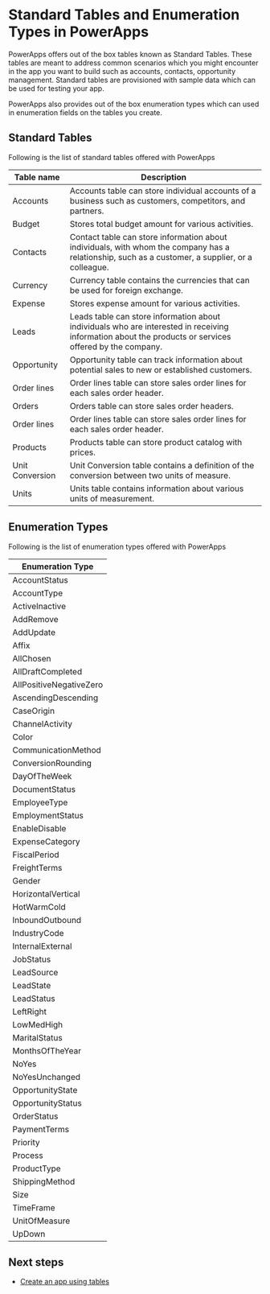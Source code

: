 <properties
	pageTitle="Standard Tables and Enumeration Types | Microsoft PowerApps"
	description="Reference to out of the box standard tables and enumeration types"
	services="powerapps"
	documentationCenter="na"
	authors="vijetaj"
	manager="erikre"
	editor=""
	tags=""/>

<tags
   ms.service="powerapps"
   ms.devlang="na"
   ms.topic="article"
   ms.tgt_pltfrm="na"
   ms.workload="na"
   ms.date="05/05/2016"
   ms.author="vijetaj"/>

# Standard Tables and Enumeration Types in PowerApps
PowerApps offers out of the box tables known as Standard Tables. These tables are meant to address common scenarios which you might encounter in the app you want to build such as accounts, contacts, opportunity management.
Standard tables are provisioned with sample data which can be used for testing your app.

PowerApps also provides out of the box enumeration types which can used in enumeration fields on the tables you create.

## Standard Tables ##

Following is the list of standard tables offered with PowerApps

| Table name | Description |
|------------|-------------|
| Accounts | Accounts table can store individual accounts of a business such as customers, competitors, and partners.|
| Budget | Stores total budget amount for various activities. |
| Contacts | Contact table can store information about individuals, with whom the company has a relationship, such as a customer, a supplier, or a colleague. |
| Currency | Currency table contains the currencies that can be used for foreign exchange.|
| Expense | Stores expense amount for various activities.|
| Leads | Leads table can store information about individuals who are interested in receiving information about the products or services offered by the company.|
| Opportunity | Opportunity table can track information about potential sales to new or established customers.|
| Order lines | Order lines table can store sales order lines for each sales order header.|
| Orders | Orders table can store sales order headers.|
| Order lines | Order lines table can store sales order lines for each sales order header.|
| Products | Products table can store product catalog with prices.|
| Unit Conversion | Unit Conversion table contains a definition of the conversion between two units of measure.|
| Units | Units table contains information about various units of measurement.|


## Enumeration Types ##

Following is the list of enumeration types offered with PowerApps

| Enumeration Type |
|------------|
| AccountStatus |
| AccountType |
| ActiveInactive |
| AddRemove |
| AddUpdate |
| Affix |
| AllChosen |
| AllDraftCompleted |
| AllPositiveNegativeZero |
| AscendingDescending |
| CaseOrigin |
| ChannelActivity |
| Color |
| CommunicationMethod |
| ConversionRounding |
| DayOfTheWeek |
| DocumentStatus |
| EmployeeType |
| EmploymentStatus |
| EnableDisable |
| ExpenseCategory |
| FiscalPeriod |
| FreightTerms |
| Gender |
| HorizontalVertical |
| HotWarmCold |
| InboundOutbound |
| IndustryCode |
| InternalExternal |
| JobStatus |
| LeadSource |
| LeadState |
| LeadStatus |
| LeftRight |
| LowMedHigh |
| MaritalStatus |
| MonthsOfTheYear |
| NoYes |
| NoYesUnchanged |
| OpportunityState |
| OpportunityStatus |
| OrderStatus |
| PaymentTerms |
| Priority |
| Process |
| ProductType |
| ShippingMethod |
| Size |
| TimeFrame |
| UnitOfMeasure |
| UpDown |

## Next steps
- [Create an app using tables]()
